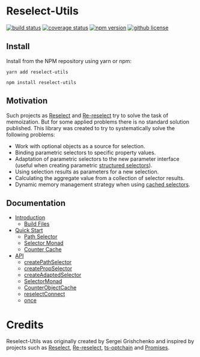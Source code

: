 # Reselect-Utils

[![build status](https://img.shields.io/travis/com/sgrishchenko/reselect-utils/master.svg?style=flat-square)](https://travis-ci.com/sgrishchenko/reselect-utils)
[![coverage status](https://img.shields.io/coveralls/sgrishchenko/reselect-utils/master.svg?style=flat-square)](https://coveralls.io/github/sgrishchenko/reselect-utils?branch=master)
[![npm version](https://img.shields.io/npm/v/reselect-utils.svg?style=flat-square)](https://www.npmjs.com/package/reselect-utils)
[![github license](https://img.shields.io/github/license/sgrishchenko/reselect-utils.svg?style=flat-square)](https://github.com/sgrishchenko/reselect-utils/blob/master/LICENSE)

## Install

Install from the NPM repository using yarn or npm:

```shell
yarn add reselect-utils
```

```shell
npm install reselect-utils
```

## Motivation

Such projects as [Reselect](https://github.com/reduxjs/reselect) and [Re-reselect](https://github.com/toomuchdesign/re-reselect) try to solve the task of memoization. But for some applied problems there is no standard solution published. This library was created to try to systematically solve the following problems:

- Work with optional objects as a source for selection.
- Binding parametric selectors to specific property values.
- Adaptation of parametric selectors to the new parameter interface (useful when creating parametric [structured selectors](https://github.com/reduxjs/reselect#createstructuredselectorinputselectors-selectorcreator--createselector)).
- Using selection results as parameters for a new selection.
- Calculating the aggregate value from a collection of selector results.
- Dynamic memory management strategy when using [cached selectors](https://github.com/toomuchdesign/re-reselect#api).

## Documentation

- [Introduction](/docs/introduction.md)
  - [Build Files](/docs/introduction.md#build-files)
- [Quick Start](/docs/quickstart.md)
  - [Path Selector](/docs/quickstart.md#path-selector)
  - [Selector Monad](/docs/quickstart.md#selector-monad)
  - [Counter Cache](/docs/quickstart.md#counter-cache)
- [API](/docs/api.md)
  - [createPathSelector](/docs/api.md#createPathSelector)
  - [createPropSelector](/docs/api.md#createPropSelector)
  - [createAdaptedSelector](/docs/api.md#createAdaptedSelector)
  - [SelectorMonad](/docs/api.md#SelectorMonad)
  - [CounterObjectCache](/docs/api.md#CounterObjectCache)
  - [reselectConnect](/docs/api.md#reselectConnect)
  - [once](/docs/api.md#once)

# Credits

Reselect-Utils was originally created by Sergei Grishchenko and inspired by projects such as [Reselect](https://github.com/reduxjs/reselect), [Re-reselect](https://github.com/toomuchdesign/re-reselect), [ts-optchain](https://github.com/rimeto/ts-optchain) and [Promises](https://developer.mozilla.org/ru/docs/Web/JavaScript/Reference/Global_Objects/Promise).
